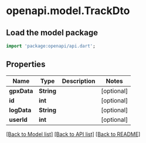 # openapi.model.TrackDto

## Load the model package
```dart
import 'package:openapi/api.dart';
```

## Properties
Name | Type | Description | Notes
------------ | ------------- | ------------- | -------------
**gpxData** | **String** |  | [optional] 
**id** | **int** |  | [optional] 
**logData** | **String** |  | [optional] 
**userId** | **int** |  | [optional] 

[[Back to Model list]](../README.md#documentation-for-models) [[Back to API list]](../README.md#documentation-for-api-endpoints) [[Back to README]](../README.md)


